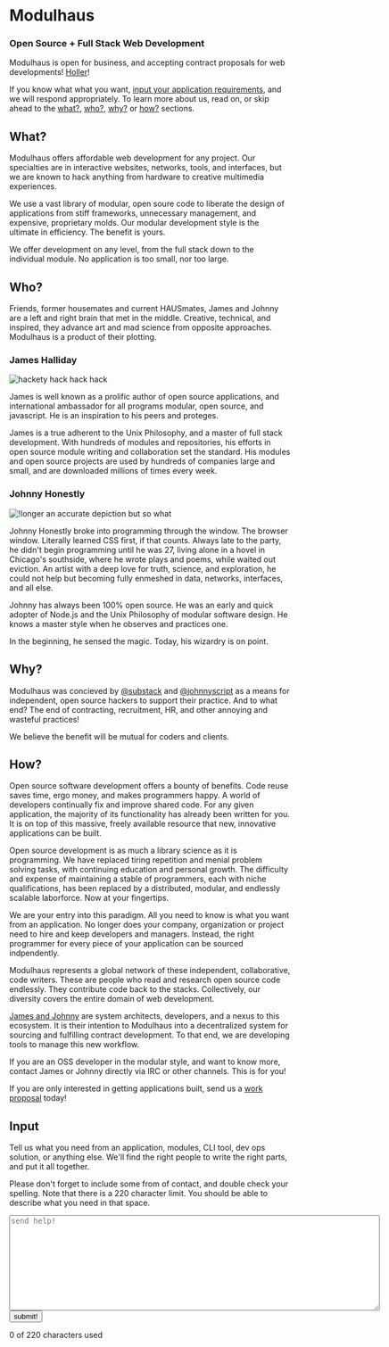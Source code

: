 # Modulhaus

### Open Source + Full Stack Web Development

Modulhaus is open for business, and accepting contract proposals for web developments!  [Holler](#input)!

If you know what what you want, [input your application requirements](#input), and we will respond appropriately.  To learn more about us, read on, or skip ahead to the [what?](#what-), [who?](/#who-), [why?](/#why-) or [how?](/#how-) sections.

##  What?

Modulhaus offers affordable web development for any project.  Our specialties are in interactive websites, networks, tools, and interfaces, but we are known to hack anything from hardware to creative multimedia experiences.  

We use a vast library of modular, open soure code to liberate the design of applications from stiff frameworks, unnecessary management, and expensive, proprietary molds.  Our modular development style is the ultimate in efficiency.  The benefit is yours.

We offer development on any level, from the full stack down to the individual module.  No application is too small, nor too large.


## Who?

Friends, former housemates and current HAUSmates, James and Johnny are a left and right brain that met in the middle.  Creative, technical, and inspired, they advance art and mad science from opposite approaches.  Modulhaus is a product of their plotting.

### James Halliday

![hackety hack hack hack](substack.jpg)

James is well known as a prolific author of open source applications, and international ambassador for all programs modular, open source, and javascript.  He is an inspiration to his peers and proteges.  

James is a true adherent to the Unix Philosophy, and a master of full stack development.  With hundreds of modules and repositories, his efforts in open source module writing and collaboration set the standard.  His modules and open source projects are used by hundreds of companies large and small, and are downloaded millions of times every week. 

###  Johnny Honestly

![!longer an accurate depiction but so what](johnnyscript.jpg)

Johnny Honestly broke into programming through the window.  The browser window. Literally learned CSS first, if that counts.  Always late to the party, he didn't begin programming until he was 27, living alone in a hovel in Chicago's southside, where he wrote plays and poems, while waited out eviction.  An artist with a deep love for truth, science, and exploration, he could not help but becoming fully enmeshed in data, networks, interfaces, and all else. 

Johnny has always been 100% open source.  He was an early and quick adopter of Node.js and the Unix Philosophy of modular software design.  He knows a master style when he observes and practices one.  

In the beginning, he sensed the magic.  Today, his wizardry is on point.

## Why?

Modulhaus was concieved by [@substack](https://twitter.com/substack) and [@johnnyscript](https://twitter.com/johnnyscript) as a means for independent, open source hackers to support their practice.  And to what end?  The end of contracting, recruitment, HR, and other annoying and wasteful practices!  

We believe the benefit will be mutual for coders and clients.

## How?

Open source software development offers a bounty of benefits.  Code reuse saves time, ergo money, and makes programmers happy.  A world of developers continually fix and improve shared code.  For any given application, the majority of its functionality has already been written for you.  It is on top of this massive, freely available resource that new, innovative applications can be built.

Open source development is as much a library science as it is programming.  We have replaced tiring repetition and menial problem solving tasks, with continuing education and personal growth.  The difficulty and expense of maintaining a stable of programmers, each with niche qualifications, has been replaced by a distributed, modular, and endlessly scalable laborforce.  Now at your fingertips.

We are your entry into this paradigm.  All you need to know is what you want from an application.  No longer does your company, organization or project need to hire and keep developers and managers.  Instead, the right programmer for every piece of your application can be sourced indpendently.

Modulhaus represents a global network of these independent, collaborative, code writers.  These are people who read and research open source code endlessly.  They contribute code back to the stacks.  Collectively, our diversity covers the entire domain of web development.

[James and Johnny](#who-) are system architects, developers, and a nexus to this ecosystem.  It is their intention to Modulhaus into a decentralized system for sourcing and fulfilling contract development.  To that end, we are developing tools to manage this new workflow. 

If you are an OSS developer in the modular style, and want to know more, contact James or Johnny directly via IRC or other channels.  This is for you!

If you are only interested in getting applications built, send us a [work proposal](#input) today!


## Input

Tell us what you need from an application, modules, CLI tool, dev ops solution, or anything else.  We'll find the right people to write the right parts, and put it all together.

Please don't forget to include some from of contact, and double check your spelling.  Note that there is a 220 character limit.  You should be able to describe what you need in that space.  

<form id="form" action="/contact" method="POST">
  <textarea id="contactForm" rows="11" cols="80" name="contact" placeholder="send help!"></textarea>
  <button id="contactButton">submit!</button>
  <p><span id="chars">0</span> of 220 characters used</p>
</form>

<div style="display:none">
##  Agency

Indpendent, open source hackers posess their own agency.  We are the code writers.  We grok the complex of modules and APIs.  We follow certain principles which allow us to collaborate and  write interoperative programs, without interoperative project managers, recruiters, and HR buffers.

We are the agents.  We are agents for ourselves, and for each other.  

Modulhaus exists to promote and enable the work of such agents, whether through contracts and negotiations, or as a representative of their interests.  To that end, we are exploring all kinds of ways to support people and projects.  

If you are seeking modular contract work, or wish to explore other options, reach through the nets to contact an [operator](#operators) about becoming an agent, or thru the system:
</div>
